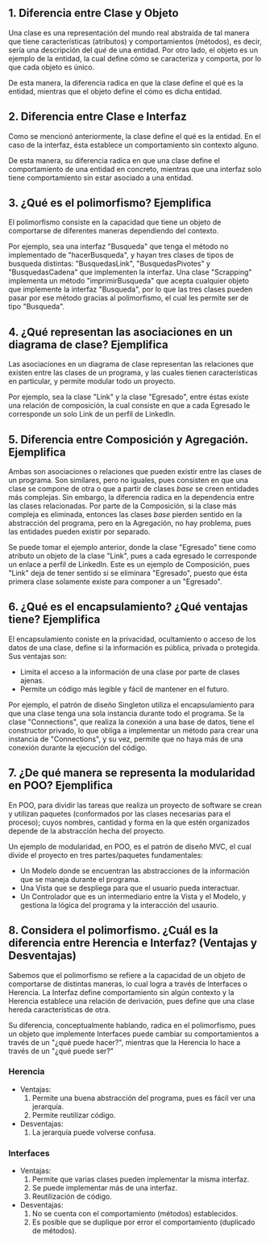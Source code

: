 ## 1. Diferencia entre Clase y Objeto
Una clase es una representación del mundo real abstraída de tal manera que tiene características (atributos) y comportamientos (métodos), es decir, sería una descripción del *qué* de una entidad. Por otro lado, el objeto es un ejemplo de la entidad, la cual define cómo se caracteriza y comporta, por lo que cada objeto es único. 

De esta manera, la diferencia radica en que la clase define el qué es la entidad, mientras que el objeto define el cómo es dicha entidad.
## 2. Diferencia entre Clase e Interfaz
Como se mencionó anteriormente, la clase define el qué es la entidad. En el caso de la interfaz, ésta establece un comportamiento sin contexto alguno.

De esta manera, su diferencia radica en que una clase define el comportamiento de una entidad en concreto, mientras que una interfaz solo tiene comportamiento sin estar asociado a una entidad.

## 3. ¿Qué es el polimorfismo? Ejemplifica
El polimorfismo consiste en la capacidad que tiene un objeto de comportarse de diferentes maneras dependiendo del contexto.

Por ejemplo, sea una interfaz "Busqueda" que tenga el método no implementado de "hacerBusqueda", y hayan tres clases de tipos de busqueda distintas: "BusquedasLink", "BusquedasPivotes" y "BusquedasCadena" que implementen la interfaz. Una clase "Scrapping" implementa un método "imprimirBusqueda" que acepta cualquier objeto que implemente la interfaz "Busqueda", por lo que las tres clases pueden pasar por ese método gracias al polimorfismo, el cual les permite ser de tipo "Busqueda".
## 4. ¿Qué representan las asociaciones en un diagrama de clase? Ejemplifica
Las asociaciones en un diagrama de clase representan las relaciones que existen entre las clases de un programa, y las cuales tienen características en particular, y permite modular todo un proyecto. 

Por ejemplo, sea la clase "Link" y la clase "Egresado", entre éstas existe una relación de composición, la cual consiste en que a cada Egresado le corresponde un solo Link de un perfil de LinkedIn.
## 5. Diferencia entre Composición y Agregación. Ejemplifica
Ambas son asociaciones o relaciones que pueden existir entre las clases de un programa. Son similares, pero no iguales, pues consisten en que una clase se compone de otra o que a partir de clases *base* se creen entidades más complejas. Sin embargo, la diferencia radica en la dependencia entre las clases relacionadas. Por parte de la Composición, si la clase más compleja es eliminada, entonces las clases *base* pierden sentido en la abstracción del programa, pero en la Agregación, no hay problema, pues las entidades pueden existir por separado.

Se puede tomar el ejemplo anterior, donde la clase "Egresado" tiene como atributo un objeto de la clase "Link", pues a cada egresado le corresponde un enlace a perfil de LinkedIn. Este es un ejemplo de Composición, pues "Link" deja de tener sentido si se eliminara "Egresado", puesto que ésta primera clase solamente existe para componer a un "Egresado".

## 6. ¿Qué es el encapsulamiento? ¿Qué ventajas tiene? Ejemplifica
El encapsulamiento coniste en la privacidad, ocultamiento o acceso de los datos de una clase, define si la información es pública, privada o protegida. Sus ventajas son:
* Limita el acceso a la información de una clase por parte de clases ajenas.
* Permite un código más legible y fácil de mantener en el futuro.

Por ejemplo, el patrón de diseño Singleton utiliza el encapsulamiento para que una clase tenga una sola instancia durante todo el programa. Se la clase "Connections", que realiza la conexión a una base de datos, tiene el constructor privado, lo que obliga a implementar un método para crear una instancia de "Connections", y su vez, permite que no haya más de una conexión durante la ejecución del código.

## 7. ¿De qué manera se representa la modularidad en POO? Ejemplifica
En POO, para dividir las tareas que realiza un proyecto de software se crean y utilizan paquetes (conformados por las clases necesarias para el proceso); cuyos nombres, cantidad y forma en la que estén organizados depende de la abstracción hecha del proyecto.

Un ejemplo de modularidad, en POO, es el patrón de diseño MVC, el cual divide el proyecto en tres partes/paquetes fundamentales:

* Un Modelo donde se encuentran las abstracciones de la información que se maneja durante el programa.
* Una Vista que se despliega para que el usuario pueda interactuar.
* Un Controlador que es un intermediario entre la Vista y el Modelo, y gestiona la lógica del programa y la interacción del usaurio.
    

## 8. Considera el polimorfismo. ¿Cuál es la diferencia entre Herencia e Interfaz? (Ventajas y Desventajas)
Sabemos que el polimorfismo se refiere a la capacidad de un objeto de comportarse de distintas maneras, lo cual logra a través de Interfaces o Herencia. La Interfaz define comportamiento sin algún contexto y la Herencia establece una relación de derivación, pues define que una clase hereda características de otra.

Su diferencia, conceptualmente hablando, radica en el polimorfismo, pues un objeto que implemente Interfaces puede cambiar su comportamientos a través de un "¿qué puede hacer?", mientras que la Herencia lo hace a través de un "¿qué puede ser?"

### Herencia
* Ventajas:
    1. Permite una buena abstracción del programa, pues es fácil ver una jerarquía.
    2. Permite reutilizar código.
* Desventajas:
    1. La jerarquía puede volverse confusa.

### Interfaces
* Ventajas:
    1. Permite que varias clases pueden implementar la misma interfaz.
    2. Se puede implementar más de una interfaz.
    3. Reutilización de código.
* Desventajas:
    1. No se cuenta con el comportamiento (métodos) establecidos.
    2. Es posible que se duplique por error el comportamiento (duplicado de métodos).